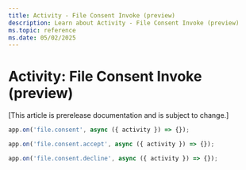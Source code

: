 ```yaml
---
title: Activity - File Consent Invoke (preview)
description: Learn about Activity - File Consent Invoke (preview)
ms.topic: reference
ms.date: 05/02/2025
---
```


# Activity: File Consent Invoke (preview)

[This article is prerelease documentation and is subject to change.]

```typescript
app.on('file.consent', async ({ activity }) => {});

app.on('file.consent.accept', async ({ activity }) => {});

app.on('file.consent.decline', async ({ activity }) => {});
```